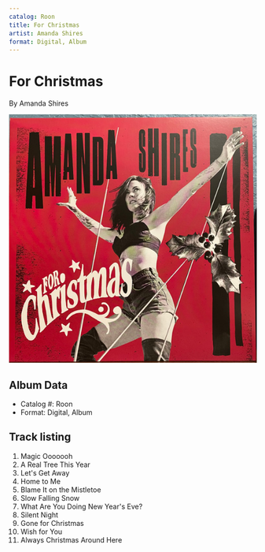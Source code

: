 ```yaml
---
catalog: Roon
title: For Christmas
artist: Amanda Shires
format: Digital, Album
---
```


# For Christmas

By Amanda Shires

![](../../assets/albumcovers/Amanda_Shires-For_Christmas.png)

## Album Data

- Catalog #: Roon
- Format: Digital, Album


## Track listing


1. Magic Ooooooh
2. A Real Tree This Year
3. Let's Get Away
4. Home to Me
5. Blame It on the Mistletoe
6. Slow Falling Snow
7. What Are You Doing New Year's Eve?
8. Silent Night
9. Gone for Christmas
10. Wish for You
11. Always Christmas Around Here

